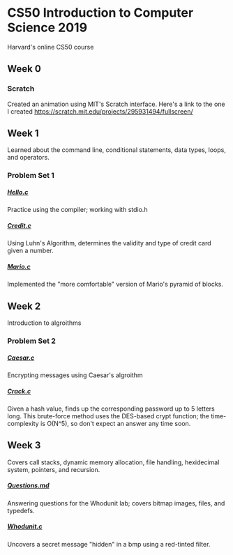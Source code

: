 # CS50 Introduction to Computer Science 2019
Harvard's online CS50 course

## Week 0
### Scratch
Created an animation using MIT's Scratch interface. Here's a link to the one I created https://scratch.mit.edu/projects/295931494/fullscreen/

## Week 1
Learned about the command line, conditional statements, data types, loops, and operators.
### Problem Set 1
##### [Hello.c](https://github.com/patwheeler/CS50/blob/master/Week1/Hello.c)
Practice using the compiler; working with stdio.h
##### [Credit.c](https://github.com/patwheeler/CS50/blob/master/Week1/Credit.c)
Using Luhn's Algorithm, determines the validity and type of credit card given a number. 
##### [Mario.c](https://github.com/patwheeler/CS50/blob/master/Week1/Mario.c)
Implemented the "more comfortable" version of Mario's pyramid of blocks. 
## Week 2
Introduction to algroithms
### Problem Set 2
##### [Caesar.c](https://github.com/patwheeler/CS50/blob/master/Week2/Caesar.c)
Encrypting messages using Caesar's algroithm
##### [Crack.c](https://github.com/patwheeler/CS50/blob/master/Week2/Crack.c)
Given a hash value, finds up the corresponding password up to 5 letters long. This brute-force method uses the DES-based crypt function; the time-complexity is O(N^5), so don't expect an answer any time soon.  
## Week 3
Covers call stacks, dynamic memory allocation, file handling, hexidecimal system, pointers, and recursion. 
##### [Questions.md](https://github.com/patwheeler/CS50/blob/master/Week3/questions.md)
Answering questions for the Whodunit lab; covers bitmap images, files, and typedefs.
##### [Whodunit.c](https://github.com/patwheeler/CS50/blob/master/Week3/Whodunit.c)
Uncovers a secret message "hidden" in a bmp using a red-tinted filter. 
